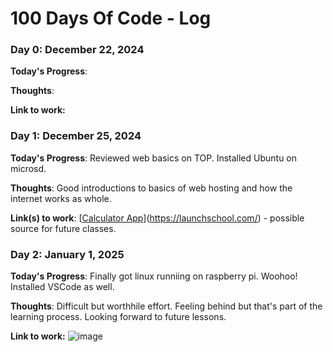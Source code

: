 # 100 Days Of Code - Log

### Day 0: December 22, 2024

**Today's Progress**: 

**Thoughts**: 

**Link to work:** 

### Day 1: December 25, 2024 

**Today's Progress**: Reviewed web basics on TOP. Installed Ubuntu on microsd. 

**Thoughts**: Good introductions to basics of web hosting and how the internet works as whole. 

**Link(s) to work**: [[Calculator App](http://www.example.com)](https://launchschool.com/) - possible source for future classes. 

### Day 2: January 1, 2025

**Today's Progress**: Finally got linux runniing on raspberry pi. Woohoo! Installed VSCode as well. 

**Thoughts**: Difficult but worthhile effort. Feeling behind but that's part of the learning process. Looking forward to future lessons. 

**Link to work:** ![image](https://github.com/user-attachments/assets/b4048e7a-057b-4768-89ad-1de741b876c0)

